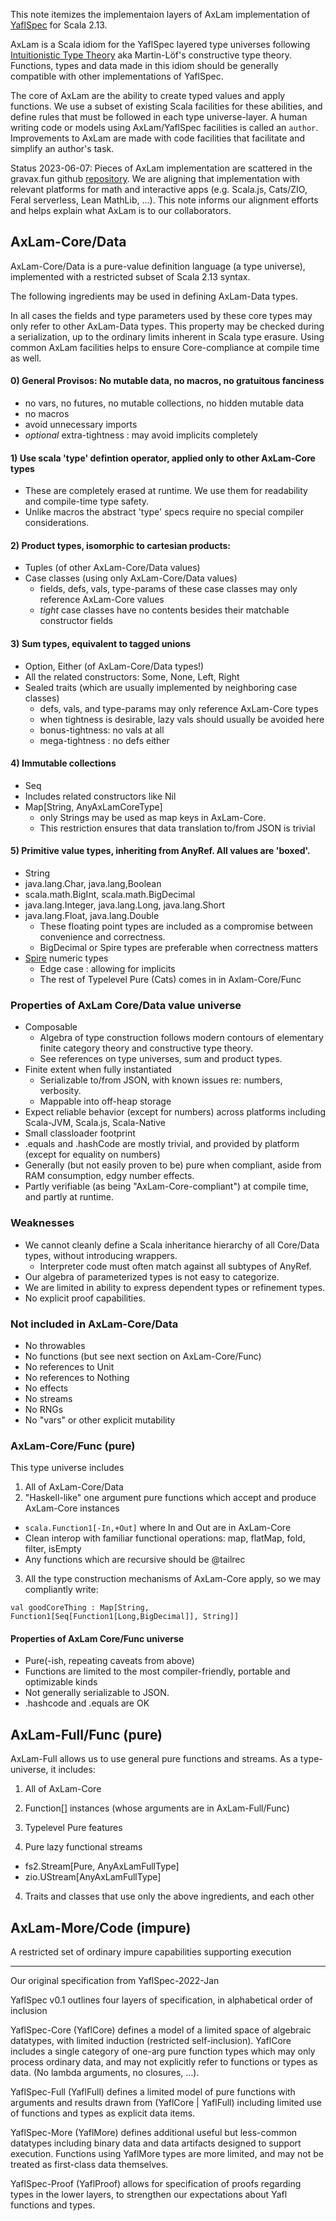 This note itemizes the implementaion layers of AxLam implementation of [YaflSpec](../yafl_doc_drafts/YaflSpec_22A01a.pdf) for Scala 2.13.

AxLam is a Scala idiom for the YaflSpec layered type universes following [Intuitionistic Type Theory](https://en.wikipedia.org/wiki/Intuitionistic_type_theory) aka Martin-Löf's constructive type theory.  Functions, types and data made in this idiom should be generally compatible with other implementations of YaflSpec.

The core of AxLam are the ability to create typed values and apply functions.  We use a subset of existing Scala facilities for these abilities, and define rules that must be followed in each type universe-layer.  A human writing code or models using AxLam/YaflSpec facilities is called an `author`. Improvements to AxLam are made with code facilities that facilitate and simplify an author's task. 

Status 2023-06-07:  Pieces of AxLam implementation are scattered in the gravax.fun github [repository](https://github.com/stub22/gravax/). 
We are aligning that implementation with relevant platforms for math and interactive apps (e.g. Scala.js, Cats/ZIO, Feral serverless, Lean MathLib, ...). This note informs our alignment efforts and helps explain what AxLam is to our collaborators.

## AxLam-Core/Data
AxLam-Core/Data is a pure-value definition language (a type universe), implemented with a restricted subset of Scala 2.13 syntax.

The following ingredients may be used in defining AxLam-Data types. 

In all cases the fields and type parameters used by these core types may only refer to other AxLam-Data types.  This property may be checked during a serialization, up to the ordinary limits inherent in Scala type erasure.  Using common AxLam facilities helps to ensure Core-compliance at compile time as well.

#### 0) General Provisos:  No mutable data, no macros, no gratuitous fanciness
  * no vars, no futures, no mutable collections, no hidden mutable data
  * no macros
  * avoid unnecessary imports
  * _optional_ extra-tightness : may avoid implicits completely
 
#### 1) Use scala 'type' defintion operator, applied only to other AxLam-Core types

  * These are completely erased at runtime.  We use them for readability and compile-time type safety.
  * Unlike macros the abstract 'type' specs require no special compiler considerations.

#### 2) Product types, isomorphic to cartesian products:

  * Tuples (of other AxLam-Core/Data values)
  * Case classes (using only AxLam-Core/Data values)
    * fields, defs, vals, type-params of these case classes may only reference AxLam-Core values
    * _tight_ case classes have no contents besides their matchable constructor fields


#### 3) Sum types, equivalent to tagged unions
  * Option, Either (of AxLam-Core/Data types!)
  * All the related constructors:  Some, None, Left, Right
  * Sealed traits (which are usually implemented by neighboring case classes)
    * defs, vals, and type-params may only reference AxLam-Core types
    * when tightness is desirable, lazy vals should usually be avoided here
    * bonus-tightness:  no vals at all
    * mega-tightness : no defs either

#### 4) Immutable collections
  * Seq
  * Includes related constructors like Nil
  * Map[String, AnyAxLamCoreType]
    * only Strings may be used as map keys in AxLam-Core.  
    * This restriction ensures that data translation to/from JSON is trivial

#### 5) Primitive value types, inheriting from AnyRef.  All values are 'boxed'.

  * String
  * java.lang.Char, java.lang,Boolean
  * scala.math.BigInt, scala.math.BigDecimal
  * java.lang.Integer, java.lang.Long, java.lang.Short
  * java.lang.Float, java.lang.Double
    * These floating point types are included as a compromise between convenience and correctness.
    * BigDecimal or Spire types are preferable when correctness matters
  * [Spire](https://typelevel.org/spire/#number-types) numeric types
    * Edge case : allowing for implicits
    * The rest of Typelevel Pure (Cats) comes in in Axlam-Core/Func   

### Properties of AxLam Core/Data value universe
  * Composable
    * Algebra of type construction follows modern contours of elementary finite category theory and constructive type theory.
    * See references on type universes, sum and product types.
  * Finite extent when fully instantiated
    * Serializable to/from JSON, with known issues re: numbers, verbosity.
    * Mappable into off-heap storage 
  * Expect reliable behavior (except for numbers) across platforms including Scala-JVM, Scala.js, Scala-Native
  * Small classloader footprint
  * .equals and .hashCode are mostly trivial, and provided by platform (except for equality on numbers)
  * Generally (but not easily proven to be) pure when compliant, aside from RAM consumption, edgy number effects.
  * Partly verifiable (as being "AxLam-Core-compliant") at compile time, and partly at runtime.  

### Weaknesses
  * We cannot cleanly define a Scala inheritance hierarchy of all Core/Data types, without introducing wrappers.  
    * Interpreter code must often match against all subtypes of AnyRef.
  * Our algebra of parameterized types is not easy to categorize.
  * We are limited in ability to express dependent types or refinement types.
  * No explicit proof capabilities.

### Not included in AxLam-Core/Data
  * No throwables
  * No functions (but see next section on AxLam-Core/Func)
  * No references to Unit
  * No references to Nothing
  * No effects
  * No streams
  * No RNGs
  * No "vars" or other explicit mutability

### AxLam-Core/Func (pure)
This type universe includes 
1) All of AxLam-Core/Data 
2) "Haskell-like" one argument pure functions which accept and produce AxLam-Core instances
  * `scala.Function1[-In,+Out]` where In and Out are in AxLam-Core
  * Clean interop with familiar functional operations:  map, flatMap, fold, filter, isEmpty
  * Any functions which are recursive should be @tailrec  
3) All the type construction mechanisms of AxLam-Core apply, so we may compliantly write:
```
val goodCoreThing : Map[String, Function1[Seq[Function1[Long,BigDecimal]], String]] 
```

#### Properties of AxLam Core/Func universe
  * Pure(-ish, repeating caveats from above)
  * Functions are limited to the most compiler-friendly, portable and optimizable kinds
  * Not generally serializable to JSON.
  * .hashcode and .equals are OK 

## AxLam-Full/Func (pure)
AxLam-Full allows us to use general pure functions and streams.  As a type-universe, it includes:

1) All of AxLam-Core

2) Function[] instances (whose arguments are in AxLam-Full/Func)

3) Typelevel Pure features

3) Pure lazy functional streams
  * fs2.Stream[Pure, AnyAxLamFullType]
  * zio.UStream[AnyAxLamFullType]
4) Traits and classes that use only the above ingredients, and each other

## AxLam-More/Code (impure)

A restricted set of ordinary impure capabilities supporting execution

----

Our original specification from YaflSpec-2022-Jan

YaflSpec v0.1 outlines four layers of specification, in alphabetical order of inclusion 

YaflSpec-Core (YaflCore) defines a model of a limited space of algebraic datatypes, with limited induction (restricted self-inclusion).
YaflCore includes a single category of one-arg pure function types which may only process ordinary data, and may not explicitly refer to functions or types as data. (No lambda arguments, no closures, …).

YaflSpec-Full (YaflFull) defines a limited model of pure functions with arguments and results drawn from (YaflCore | YaflFull) including limited use of functions and types as explicit data items. 

YaflSpec-More (YaflMore) defines additional useful but less-common datatypes including binary data and data artifacts designed to support execution. Functions using YaflMore types are more limited, and may not be treated as first-class data themselves. 

YaflSpec-Proof (YaflProof) allows for specification of proofs regarding types in the lower layers, to strengthen our expectations about Yafl functions and types. 


